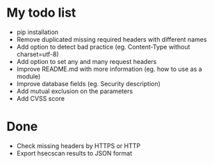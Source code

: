 # My todo list

* pip installation
* Remove duplicated missing required headers with different names
* Add option to detect bad practice (eg. Content-Type without charset=utf-8)
* Add option to set any and many request headers
* Improve README.md with more information (eg. how to use as a module)
* Improve database fields (eg. Security description)
* Add mutual exclusion on the parameters
* Add CVSS score

# Done

* Check missing headers by HTTPS or HTTP
* Export hsecscan results to JSON format
